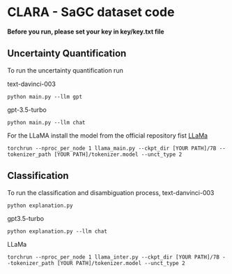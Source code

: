 # CLARA - SaGC dataset code

**Before you run, please set your key in key/key.txt file**

## Uncertainty Quantification
To run the uncertainty quantification run

text-davinci-003
```
python main.py --llm gpt
```
gpt-3.5-turbo
```
python main.py --llm chat
```

For the LLaMA
install the model from the official repository fist [LLaMa](https://github.com/facebookresearch/llama)

```
torchrun --nproc_per_node 1 llama_main.py --ckpt_dir [YOUR PATH]/7B --tokenizer_path [YOUR PATH]/tokenizer.model --unct_type 2
```

## Classification

To run the classification and disambiguation process, 
text-danvinci-003
```
python explanation.py 
```
gpt3.5-turbo
```
python explanation.py --llm chat
```
LLaMa
```
torchrun --nproc_per_node 1 llama_inter.py --ckpt_dir [YOUR PATH]/7B --tokenizer_path [YOUR PATH]/tokenizer.model --unct_type 2
```